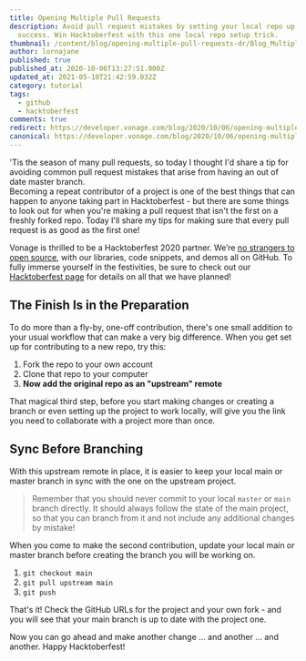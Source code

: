 ```yaml
---
title: Opening Multiple Pull Requests
description: Avoid pull request mistakes by setting your local repo up for
  success. Win Hacktoberfest with this one local repo setup trick.
thumbnail: /content/blog/opening-multiple-pull-requests-dr/Blog_Multiple-Pull-Requests_1200x600.png
author: lornajane
published: true
published_at: 2020-10-06T13:27:51.000Z
updated_at: 2021-05-10T21:42:59.032Z
category: tutorial
tags:
  - github
  - hacktoberfest
comments: true
redirect: https://developer.vonage.com/blog/2020/10/06/opening-multiple-pull-requests-dr
canonical: https://developer.vonage.com/blog/2020/10/06/opening-multiple-pull-requests-dr
---
```

'Tis the season of many pull requests, so today I thought I'd share a tip for avoiding common pull request mistakes that arise from having an out of date master branch.  
Becoming a repeat contributor of a project is one of the best things that can happen to anyone taking part in Hacktoberfest - but there are some things to look out for when you're making a pull request that isn't the first on a freshly forked repo. Today I'll share my tips for making sure that every pull request is as good as the first one!

Vonage is thrilled to be a Hacktoberfest 2020 partner. We’re [no strangers to open source](https://youtu.be/zYJpYMCy6PA), with our libraries, code snippets, and demos all on GitHub. To fully immerse yourself in the festivities, be sure to check out our [Hacktoberfest page](https://nexmo.dev/2GZcyHc) for details on all that we have planned!

## The Finish Is in the Preparation

To do more than a fly-by, one-off contribution, there's one small addition to your usual workflow that can make a very big difference. When you get set up for contributing to a new repo, try this:

1. Fork the repo to your own account
2. Clone that repo to your computer
3. **Now add the original repo as an "upstream" remote**

That magical third step, before you start making changes or creating a branch or even setting up the project to work locally, will give you the link you need to collaborate with a project more than once.

## Sync Before Branching

With this upstream remote in place, it is easier to keep your local main or master branch in sync with the one on the upstream project.

> Remember that you should never commit to your local `master` or `main` branch directly. It should always follow the state of the main project, so that you can branch from it and not include any additional changes by mistake!

When you come to make the second contribution, update your local main or master branch before creating the branch you will be working on.

1. `git checkout main`
2. `git pull upstream main`
3. `git push`

That's it! Check the GitHub URLs for the project and your own fork - and you will see that your main branch is up to date with the project one.

Now you can go ahead and make another change ... and another ... and another. Happy Hacktoberfest!

